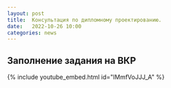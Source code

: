 ```yaml
---
layout: post
title:  Консультация по дипломному проектированию.
date:   2022-10-26 10:00
categories: news
---
```



## Заполнение задания на ВКР

{% include youtube_embed.html id="lMmfVoJJJ_A" %}
